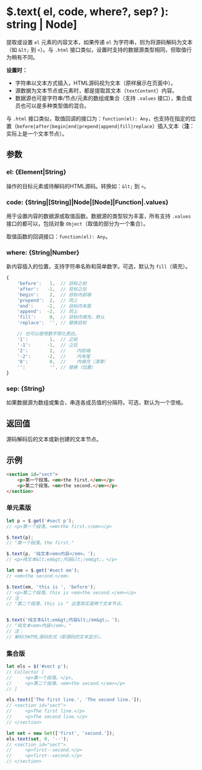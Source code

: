# $.text( el, code, where?, sep? ): string | Node]

提取或设置 `el` 元素的内容文本，如果传递 `el` 为字符串，则为将源码解码为文本（如 `&lt;` 到 `<`）。与 `.html` 接口类似，设置时支持的数据源类型相同，但取值行为稍有不同。

**设置时：**

- 字符串以文本方式插入，HTML源码视为文本（原样展示在页面中）。
- 源数据为文本节点或元素时，都是提取其文本（`textContent`）内容。
- 数据源也可是字符串/节点/元素的数组或集合（支持 `.values` 接口），集合成员也可以是多种类型值的混合。

与 `.html` 接口类似，取值回调的接口为：`function(el): Any`，也支持在指定的位置（`before|after|begin|end|prepend|append|fill|replace`）插入文本（**注**：实际上是一个文本节点）。


## 参数

### el: {Element|String}

操作的目标元素或待解码的HTML源码。转换如：`&lt;` 到 `<`。


### code: {String|[String]|Node|[Node]|Function|.values}

用于设置内容的数据源或取值函数。数据源的类型较为丰富，所有支持 `.values` 接口的都可以，包括对象 `Object`（取值的部分为一个集合）。

取值函数的回调接口：`function(el): Any`。


### where: {String|Number}

新内容插入的位置，支持字符串名称和简单数字。可选，默认为 `fill`（填充）。

```js
{
    'before':   1,  // 目标之前
    'after':   -1,  // 目标之后
    'begin':    2,  // 目标内前端
    'prepend':  2,  // 同上
    'end':     -2,  // 目标内末尾
    'append':  -2,  // 同上
    'fill':     0,  // 目标内填充，默认
    'replace':  '', // 替换目标

    // 也可以使用数字简化表达。
    '1':        1,  // 之前
    '-1':      -1,  // 之后
    '2':        2,  //    内前端
    '-2':      -2,  //    内末尾
    '0':        0,  //    内填充（清零）
    '':         '', // 替换（位置）
}
```


### sep: {String}

如果数据源为数组或集合，串连各成员值的分隔符。可选，默认为一个空格。


## 返回值

源码解码后的文本或新创建的文本节点。


## 示例

```html
<section id="sect">
    <p>第一个段落。<em>the first.</em></p>
    <p>第二个段落。<em>the second.</em></p>
</section>
```


### 单元素版

```js
let p = $.get('#sect p');
// <p>第一个段落。<em>the first.</em></p>

$.text(p);
// "第一个段落。the first."

$.text(p, '纯文本<em>内容</em>。');
// <p>纯文本&lt;em&gt;内容&lt;/em&gt;。</p>

let em = $.get('#sect em');
// <em>the second.</em>

$.text(em, 'this is ', 'before');
// <p>第二个段落。this is <em>the second.</em></p>
// 注：
// "第二个段落。this is " 这里其实是两个文本节点。


$.text('纯文本&lt;em&gt;内容&lt;/em&gt;。');
// "纯文本<em>内容</em>。"
// 注：
// 解码为HTML源码形式（即源码的文本显示）。
```


### 集合版

```js
let els = $('#sect p');
// Collector [
//     <p>第一个段落。</p>,
//     <p>第二个段落。<em>the second.</em></p>
// ]

els.text(['The first line.', 'The second line.']);
// <section id="sect">
//     <p>The first line.</p>
//     <p>The second line.</p>
// </section>

let set = new Set(['first', 'second.']);
els.text(set, 0, '--');
// <section id="sect">
//     <p>first--second.</p>
//     <p>first--second.</p>
// </section>
```
